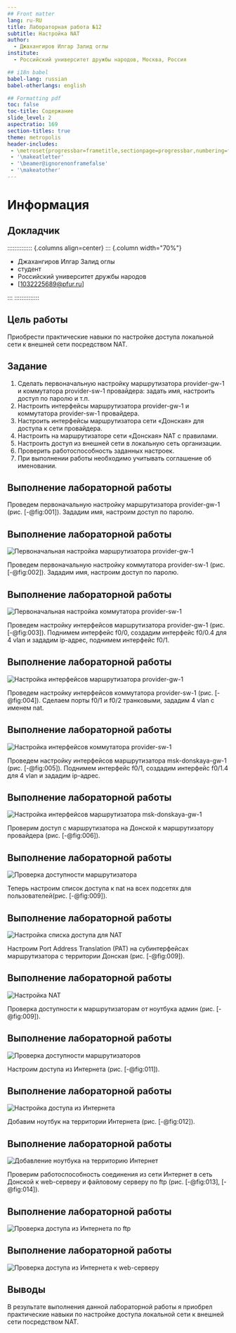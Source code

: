 ```yaml
---
## Front matter
lang: ru-RU
title: Лабораторная работа №12
subtitle: Настройка NAT
author:
  - Джахангиров Илгар Залид оглы
institute:
  - Российский университет дружбы народов, Москва, Россия

## i18n babel
babel-lang: russian
babel-otherlangs: english

## Formatting pdf
toc: false
toc-title: Содержание
slide_level: 2
aspectratio: 169
section-titles: true
theme: metropolis
header-includes:
 - \metroset{progressbar=frametitle,sectionpage=progressbar,numbering=fraction}
 - '\makeatletter'
 - '\beamer@ignorenonframefalse'
 - '\makeatother'
---
```


# Информация

## Докладчик

:::::::::::::: {.columns align=center}
::: {.column width="70%"}

  * Джахангиров Илгар Залид оглы
  * студент
  * Российский университет дружбы народов
  * [1032225689@pfur.ru]

:::
::::::::::::::

## Цель работы

Приобрести практические навыки по настройке доступа локальной сети к внешней сети посредством NAT.

## Задание

1. Сделать первоначальную настройку маршрутизатора provider-gw-1 и коммутатора provider-sw-1 провайдера: задать имя, настроить доступ по
паролю и т.п.
2. Настроить интерфейсы маршрутизатора provider-gw-1 и коммутатора
provider-sw-1 провайдера.
3. Настроить интерфейсы маршрутизатора сети «Донская» для доступа к сети
провайдера.
4. Настроить на маршрутизаторе сети «Донская» NAT с правилами.
5. Настроить доступ из внешней сети в локальную сеть организации.
6. Проверить работоспособность заданных настроек.
7. При выполнении работы необходимо учитывать соглашение об именовании.

## Выполнение лабораторной работы

Проведем первоначальную настройку маршрутизатора provider-gw-1 (рис. [-@fig:001]). Зададим имя, настроим доступ по паролю.

## Выполнение лабораторной работы

![Первоначальная настройка маршрутизатора provider-gw-1](image/1.png)

Проведем первоначальную настройку коммутатора provider-sw-1 (рис. [-@fig:002]). Зададим имя, настроим доступ по паролю.

## Выполнение лабораторной работы

![Первоначальная настройка коммутатора provider-sw-1](image/2.png)

Проведем настройку интерфейсов маршрутизатора provider-gw-1 (рис. [-@fig:003]). Поднимем интерфейс f0/0, создадим интерфейс f0/0.4 для 4 vlan и зададим ip-адрес, поднимем интерфейс f0/1.

## Выполнение лабораторной работы

![Настройка интерфейсов маршрутизатора provider-gw-1](image/3.png)

Проведем настройку интерфейсов коммутатора provider-sw-1 (рис. [-@fig:004]). Сделаем порты f0/1 и f0/2 транковыми, зададим 4 vlan с именем nat.

## Выполнение лабораторной работы

![Настройка интерфейсов коммутатора provider-sw-1](image/4.png)

Проведем настройку интерфейсов маршрутизатора msk-donskaya-gw-1 (рис. [-@fig:005]). Поднимем интерфейс f0/1, создадим интерфейс f0/1.4 для 4 vlan и зададим ip-адрес.

## Выполнение лабораторной работы

![Настройка интерфейсов маршрутизатора msk-donskaya-gw-1](image/5.png)

Проверим доступ с маршрутизатора на Донской к маршрутизатору провайдера (рис. [-@fig:006]).

## Выполнение лабораторной работы

![Проверка доступности маршрутизатора](image/6.png)

Теперь настроим список доступа к nat на всех подсетях для пользователей(рис. [-@fig:009]).

## Выполнение лабораторной работы

![Настройка списка доступа для NAT](image/7.png)

Настроим Port Address Translation (PAT) на субинтерфейсах маршрутизатора с территории Донская (рис. [-@fig:009]).

## Выполнение лабораторной работы

![Настройка NAT](image/8.png)

Проверка доступности к маршрутизаторам от ноутбука админ (рис. [-@fig:009]).

## Выполнение лабораторной работы

![Проверка доступности маршрутизаторов](image/12.png)

Настроим доступа из Интернета (рис. [-@fig:011]).

## Выполнение лабораторной работы

![Настройка доступа из Интернета](image/10.png)

Добавим ноутбук на территории Интернета (рис. [-@fig:012]).

## Выполнение лабораторной работы

![Добавление ноутбука на территорию Интернет](image/11.png)

Проверим работоспособность соединения из сети Интернет в сеть Донской к web-серверу и файловому серверу по ftp (рис. [-@fig:013], [-@fig:014]).

## Выполнение лабораторной работы

![Проверка доступа из Интернета по ftp](image/13.png)

## Выполнение лабораторной работы

![Проверка доступа из Интернета к web-серверу](image/14.png)

## Выводы

В результате выполнения данной лабораторной работы я приобрел практические навыки по настройке доступа локальной сети к внешней сети посредством NAT.